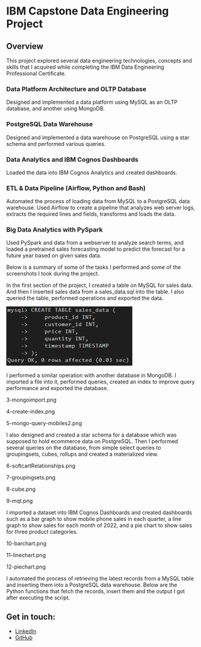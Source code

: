 # IBM Capstone Data Engineering Project
## Overview
This project explored several data engineering technologies, concepts and skills that I acquired while completing the IBM Data Engineering Professional Certificate.


### Data Platform Architecture and OLTP Database

Designed and implemented a data platform using MySQL as an OLTP database, and another using MongoDB.

### PostgreSQL Data Warehouse

Designed and implemented a data warehouse on PostgreSQL using a star schema and performed various queries.

### Data Analytics and IBM Cognos Dashboards
Loaded the data into IBM Cognos Analytics and created dashboards.

### ETL & Data Pipeline (Airflow, Python and Bash)
Automated the process of loading data from MySQL to a PostgreSQL data warehouse.
Used Airflow to create a pipeline that analyzes web server logs, extracts the required lines and fields, transforms and loads the data.

### Big Data Analytics with PySpark
Used PySpark and data from a webserver to analyze search terms, and loaded a pretrained sales forecasting model to predict the forecast for a future year based on given sales data.



Below is a summary of some of the tasks I performed and some of the screenshots I took during the project.



In the first section of the project, I created a table on MySQL for sales data. And 
then I inserted sales data from a sales_data.sql into the table. I also 
queried the table, performed operations and exported the data.

![Imagem 1](1.%20Data%20Platform%20Architecture%20and%20OLTP%20Database/1-createtable.png)

I performed a similar operation with another database in MongoDB. I imported a file into it, performed queries, created an index to improve query performance and exported the database.

3-mongoimport.png

4-create-index.png

5-mongo-query-mobiles2.png

I also designed and created a star schema for a database which was supposed to hold 
ecommerce data on PostgreSQL. Then I performed several queries on the database, from 
simple select queries to groupingsets, cubes, rollups and created a materialized view.

6-softcartRelationships.png

7-groupingsets.png

8-cube.png

9-mqt.png

I imported a dataset into IBM Cognos Dashboards and created dashboards such as a bar graph to
show mobile phone sales in each quarter, a line graph to show sales for each month
of 2022, and a pie chart to show sales for three product categories.

10-barchart.png

11-linechart.png

12-piechart.png

I automated the process of retrieving the latest records from a MySQL table and 
inserting them into a PostgreSQL data warehouse. Below are the Python functions 
that fetch the records, insert them and the output I got after executing the script. 


## Get in touch:

- [LinkedIn](https://www.linkedin.com/in/ericmidt/)
- [GitHub](https://github.com/ericmidt)
